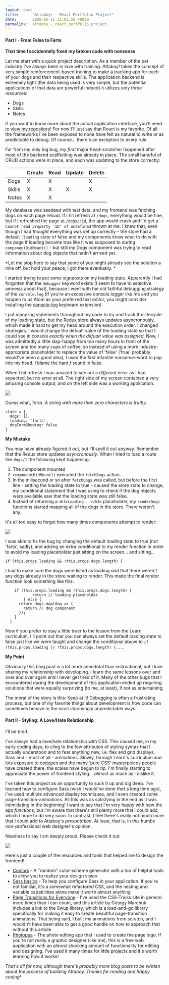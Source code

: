 ```yaml
---
layout: post
title:      "Attaboy! - React Portfolio Project"
date:       2020-02-11 21:02:50 +0000
permalink:  attaboy_-_react_portfolio_project
---
```



#### Part I - From False to Farts 
**That time I accidentally fixed my broken code with nonsense**

Let me start with a quick project description. As a member of the pet industry I've always been in love with training. Attaboy! takes the concept of very simple reinforcement-based training to make a tracking app for each of your dogs and their respective skills. The application backend is extremely light (the data being used is very simple, but the potential applications of that data are powerful indeed) it utilizes only three resources: 
* Dogs
* Skills
* Notes 

If you want to know more about the actual application interface, you'll need to [view my repository](https://github.com/Eli1771/dog-trainer)! For now I'll just say that React is my favorite. Of all the frameworks I've been exposed to none have felt as natural to write or as predictable to debug. Of course... there's an exception to every rule. 

Far from my only big bug, my *first* major head-scratcher happened after most of the backend scaffolding was already in place. The small handful of CRUD actions were in place, and each was updating to the store correctly:


| | Create | Read | Update | Delete | 
|-----|----|----|----|------|
| Dogs | X | X | | X| 
| Skills | X | X | X | X | 
| Notes | X | X |    |   |    |


My database was seedeed with test data, and my frontend was fetching dogs on each page reload. If I hit refresh at `/dogs`, everything would be fine, but if I refreshed the page at `/dogs/:id`, the app would crash and I'd get a `Cannot read property 'ID' of undefined` thrown at me. I knew that, even though I had *thought* everything was set up correctly - the store had a default `:loading` state of false and my components knew what to do with the page if loading became true like it was supposed to during `componentDidMount()` - but still my Dogs component was trying to read information about dog objects that hadn't arrived yet. 

*Let me stop here to say that some of you might already see the solution a mile off, but hold your peace; I got there eventually. *

I started trying to put some signposts on my loading state. Apparently I had forgotten that the `debugger` keyword exists (I seem to have to selective amnesia about that), because I went with the old faithful debugging strategy of the `console.log` (If you're an excessive console.logger like me and you happen to us Atom as your preferred text editor, you might consider installing the [console-log](https://atom.io/packages/console-log) keyboard extension). 

I put many log statements throughout my code to try and track the lifecycle of my loading state, but the Redux store always updates asyncronously, which made it hard to get my head around the execution order. I changed strategies. I would change the default value of the loading state so that I could see in console *exactly when the defualt value was assigned*. Now, I was admittedly a little slap-happy from too many hours in front of the screen and too many cups of coffee, so instead of using a more industry-appropriate placeholder to replace the value of 'false' ('true' probably would've been a good idea), I used the first infantile nonsense-word to pop into my head. I blame the hard *f* sound in false. 

When I hit refresh I was amazed to see not a *different* error as I had expected, but no error at all. The right side of my screen contained a very amusing console output, and on the left side was a working application.

![](https://i.imgur.com/A60642X.png)

Guess what, folks. *A string with more than zero characters is truthy*. 

```
state = {
  dogs: [],
  loading: 'farts',
  dogFormShowing: false
}
```

**My Mistake**

You may have already figured it out, but I'll spell it out anyway. Remember that the Redux store updates *asyncronously*. When I tried to load a route like `dogs/1` the following kept happening:
1. The component mounted
2. `componentDidMount()` executed the `fetchDogs` action. 
3. In the milisecond or so after `fetchDogs` was called, but before the first line - setting the loading state to true - caused the store state to change, my conditional statement that I was using to check if the dog objects were available saw that the loading state was  still false. 
4. Instead of returning a `<h3>Loading...</h3>` placeholder, my `renderDogs` functions started mapping all of the dogs in the store. There weren't any. 

It's all too easy to forget how many times components attempt to render: 

![](https://i.imgur.com/uOuCjHV.png)

I was able to fix the bug by changing the default loading state to true (not 'farts', sadly), and adding an extra conditional to my render function in order to avoid my loading placeholder just sitting on the screen... and sitting... 

`if (this.props.loading && !this.props.dogs.length) {`

I had to make sure the dogs were listed as loading *and* that there weren't any dogs already in the store waiting to render. This made the final render function look something like this: 

```renderDogs = dogs => {
    if (this.props.loading && !this.props.dogs.length) {
		    return // loading placeholder
		} else {
      return dogs.map(dog => {
        return // dog component
      });
    }
  }
```

Now if you prefer to stay a little truer to the lesson from the Learn curriculum, I'll point out that you can always set the default loading state to false just like we were taught and change the conditional above to `if (this.props.loading || !this.props.dogs.length) {...`.



**My Point**

Obviously this blog post is a lot more anecdotal than instructional, but I love sharing my relationship with developing. I learn the same lessons over and over and over again and I never get tired of it. Many of the other bugs that I encountered during the development of this application ended up requiring solutions that were equally surprizing (to me, at least), if not as entertaining. 

The moral of the story is this: Keep at it! Debugging is often a frustrating process, but one of my favorite things about development is how code can sometimes behave in the most charmingly unpredictable ways. 

#### Part  II - Styling: A Love/Hate Relationship

I'll be breif.

I've always had a love/hate relationship with CSS. This caused me, in my early coding days, to cling to the few attributes of styling syntax that I actually understood and to fear anything new, i.e. flex and grid displays, Sass and - most of all - animations. Slowly, through Learn's curriculum and lots exposure to [codepen](https://codepen.io/) and the many 'pure CSS' masterpieces people have created there, the scales have begun to tip. I'm finally starting to appreciate the power of frontend styling... *almost* as much as I dislike it. 

I've taken this project as an opportunity to suck it up and dig deep. I've learned how to configure Sass (wish I would've done *that* a long time ago), I've used multiple advanced display techniques, and I even created some page-transition-animations. All this was as satisfying in the end as it was intimidating in the beginning! I want to say that I'm very happy with how the app *functions*, but I'm aware that there's still plenty more that I could add, which I hope to do very soon. In contrast, I feel there's really not much more that I could add to Attaboy's *presontation*. At least, that is, in *this* humbe non-professional web designer's opinion.

Needless to say I am deeply proud. Please check it out. 

![](https://i.imgur.com/UDx0I3s.png)

Here's just a couple of the resources and tools that helped me to design the frontend! 
* [Coolors](https://coolors.co/) - A "random" color-scheme generator with a ton of helpful tools to allow you to realize your design vision
* [Sass basics](https://sass-lang.com/guide) - To help you configure Sass in your application. If you're not familiar, it's a somewhat refactored CSS, and the nesting and variable capabilities alone make it worth almost anything
* [Page Transitions for Everyone](https://css-tricks.com/page-transitions-for-everyone/) - I've used the CSS-Tricks site in general more times than I can count, and this article  by Georgy Marchuk includes a link to the Swup library, which is a load-and-go library specifically for making it easy to create beautiful page-transition animations. That being said, I built my animations from scratch, and I wouldn't have been able to get a good handle on how to approach that without this article
* [Photopea](https://www.photopea.com/) - The photo editing app that I used to create the page logo. If you're not really a graphic designer (like me), this is a free web application with an almost shocking amount of functionality for editing and designing. I've used it many times for little projects and it's worth learning how it works! 


*That's all for now, although there's probably more blog posts to be written about the process of building Attaboy. Thanks for reading and happy coding!* 
